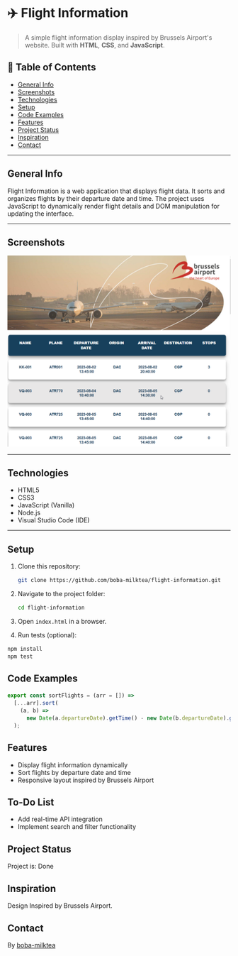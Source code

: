 # ✈️ Flight Information

> A simple flight information display inspired by Brussels Airport's website. Built with **HTML**, **CSS**, and **JavaScript**.

## 📑 Table of Contents

- [General Info](#general-info)
- [Screenshots](#screenshots)
- [Technologies](#technologies)
- [Setup](#setup)
- [Code Examples](#code-examples)
- [Features](#features)
- [Project Status](#project-status)
- [Inspiration](#inspiration)
- [Contact](#contact)

---

## General Info

Flight Information is a web application that displays flight data. It sorts and organizes flights by their departure date and time. The project uses JavaScript to dynamically render flight details and DOM manipulation for updating the interface.

---

## Screenshots

![Flight Information Screenshot](./planning/screenshot.png)

---

## Technologies

- HTML5
- CSS3
- JavaScript (Vanilla)
- Node.js
- Visual Studio Code (IDE)

---

## Setup

1. Clone this repository:

   ```sh
   git clone https://github.com/boba-milktea/flight-information.git
   ```

2. Navigate to the project folder:

   ```sh
   cd flight-information
   ```

3. Open `index.html` in a browser.

4. Run tests (optional):

```sh
npm install
npm test
```

## Code Examples

```js
export const sortFlights = (arr = []) =>
  [...arr].sort(
    (a, b) =>
      new Date(a.departureDate).getTime() - new Date(b.departureDate).getTime()
  );
```

## Features

- Display flight information dynamically
- Sort flights by departure date and time
- Responsive layout inspired by Brussels Airport

## To-Do List

- Add real-time API integration
- Implement search and filter functionality

## Project Status

Project is: Done

## Inspiration

Design Inspired by Brussels Airport.

## Contact

By [boba-milktea](https://github.com/boba-milktea)
